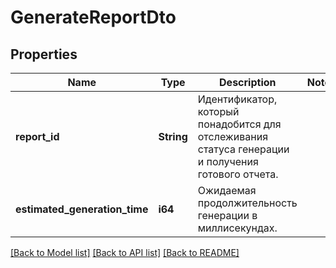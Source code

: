 # GenerateReportDto

## Properties
Name | Type | Description | Notes
------------ | ------------- | ------------- | -------------
**report_id** | **String** | Идентификатор, который понадобится для отслеживания статуса генерации и получения готового отчета. | 
**estimated_generation_time** | **i64** | Ожидаемая продолжительность генерации в миллисекундах. | 

[[Back to Model list]](../README.md#documentation-for-models) [[Back to API list]](../README.md#documentation-for-api-endpoints) [[Back to README]](../README.md)


